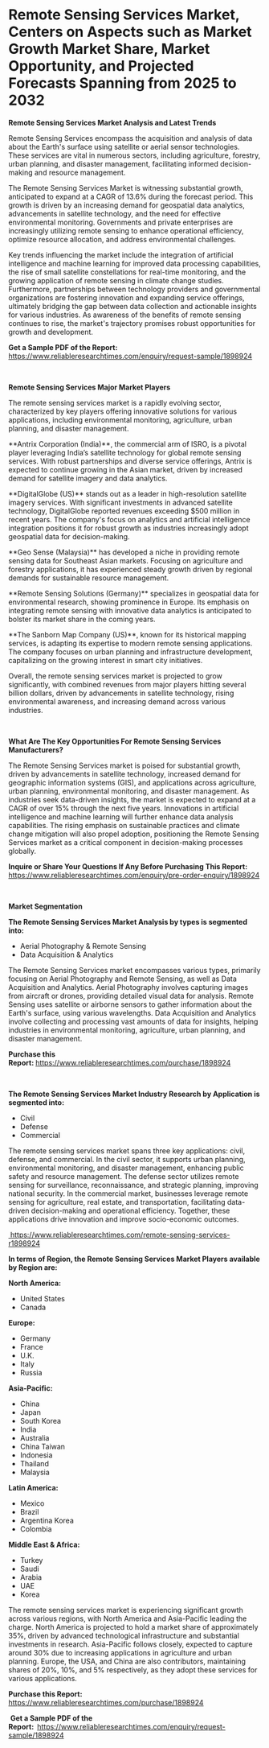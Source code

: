 <p><h1>Remote Sensing Services Market, Centers on Aspects such as Market Growth Market Share, Market Opportunity, and Projected Forecasts Spanning from 2025 to 2032</h1></p><p><strong>Remote Sensing Services Market Analysis and Latest Trends</strong></p>
<p><p>Remote Sensing Services encompass the acquisition and analysis of data about the Earth's surface using satellite or aerial sensor technologies. These services are vital in numerous sectors, including agriculture, forestry, urban planning, and disaster management, facilitating informed decision-making and resource management.</p><p>The Remote Sensing Services Market is witnessing substantial growth, anticipated to expand at a CAGR of 13.6% during the forecast period. This growth is driven by an increasing demand for geospatial data analytics, advancements in satellite technology, and the need for effective environmental monitoring. Governments and private enterprises are increasingly utilizing remote sensing to enhance operational efficiency, optimize resource allocation, and address environmental challenges.</p><p>Key trends influencing the market include the integration of artificial intelligence and machine learning for improved data processing capabilities, the rise of small satellite constellations for real-time monitoring, and the growing application of remote sensing in climate change studies. Furthermore, partnerships between technology providers and governmental organizations are fostering innovation and expanding service offerings, ultimately bridging the gap between data collection and actionable insights for various industries. As awareness of the benefits of remote sensing continues to rise, the market's trajectory promises robust opportunities for growth and development.</p></p>
<p><strong>Get a Sample PDF of the Report:&nbsp;</strong> <a href="https://www.reliableresearchtimes.com/enquiry/request-sample/1898924?utm_campaign=2273&utm_medium=2&utm_source=Github&utm_content=ia&utm_term=19042025&utm_id=remote-sensing-services">https://www.reliableresearchtimes.com/enquiry/request-sample/1898924</a></p>
<p>&nbsp;</p>
<p><strong>Remote Sensing Services Major Market Players</strong></p>
<p><p>The remote sensing services market is a rapidly evolving sector, characterized by key players offering innovative solutions for various applications, including environmental monitoring, agriculture, urban planning, and disaster management. </p><p>**Antrix Corporation (India)**, the commercial arm of ISRO, is a pivotal player leveraging India’s satellite technology for global remote sensing services. With robust partnerships and diverse service offerings, Antrix is expected to continue growing in the Asian market, driven by increased demand for satellite imagery and data analytics.</p><p>**DigitalGlobe (US)** stands out as a leader in high-resolution satellite imagery services. With significant investments in advanced satellite technology, DigitalGlobe reported revenues exceeding $500 million in recent years. The company's focus on analytics and artificial intelligence integration positions it for robust growth as industries increasingly adopt geospatial data for decision-making.</p><p>**Geo Sense (Malaysia)** has developed a niche in providing remote sensing data for Southeast Asian markets. Focusing on agriculture and forestry applications, it has experienced steady growth driven by regional demands for sustainable resource management. </p><p>**Remote Sensing Solutions (Germany)** specializes in geospatial data for environmental research, showing prominence in Europe. Its emphasis on integrating remote sensing with innovative data analytics is anticipated to bolster its market share in the coming years.</p><p>**The Sanborn Map Company (US)**, known for its historical mapping services, is adapting its expertise to modern remote sensing applications. The company focuses on urban planning and infrastructure development, capitalizing on the growing interest in smart city initiatives.</p><p>Overall, the remote sensing services market is projected to grow significantly, with combined revenues from major players hitting several billion dollars, driven by advancements in satellite technology, rising environmental awareness, and increasing demand across various industries.</p></p>
<p>&nbsp;</p>
<p><strong>What Are The Key Opportunities For Remote Sensing Services Manufacturers?</strong></p>
<p><p>The Remote Sensing Services market is poised for substantial growth, driven by advancements in satellite technology, increased demand for geographic information systems (GIS), and applications across agriculture, urban planning, environmental monitoring, and disaster management. As industries seek data-driven insights, the market is expected to expand at a CAGR of over 15% through the next five years. Innovations in artificial intelligence and machine learning will further enhance data analysis capabilities. The rising emphasis on sustainable practices and climate change mitigation will also propel adoption, positioning the Remote Sensing Services market as a critical component in decision-making processes globally.</p></p>
<p><strong>Inquire or Share Your Questions If Any Before Purchasing This Report:</strong> <a href="https://www.reliableresearchtimes.com/enquiry/pre-order-enquiry/1898924?utm_campaign=2273&utm_medium=2&utm_source=Github&utm_content=ia&utm_term=19042025&utm_id=remote-sensing-services">https://www.reliableresearchtimes.com/enquiry/pre-order-enquiry/1898924</a></p>
<p>&nbsp;</p>
<p><strong>Market Segmentation</strong></p>
<p><strong>The Remote Sensing Services Market Analysis by types is segmented into:</strong></p>
<p><ul><li>Aerial Photography & Remote Sensing</li><li>Data Acquisition & Analytics</li></ul></p>
<p><p>The Remote Sensing Services market encompasses various types, primarily focusing on Aerial Photography and Remote Sensing, as well as Data Acquisition and Analytics. Aerial Photography involves capturing images from aircraft or drones, providing detailed visual data for analysis. Remote Sensing uses satellite or airborne sensors to gather information about the Earth's surface, using various wavelengths. Data Acquisition and Analytics involve collecting and processing vast amounts of data for insights, helping industries in environmental monitoring, agriculture, urban planning, and disaster management.</p></p>
<p><strong>Purchase this Report:&nbsp;</strong><a href="https://www.reliableresearchtimes.com/purchase/1898924?utm_campaign=2273&utm_medium=2&utm_source=Github&utm_content=ia&utm_term=19042025&utm_id=remote-sensing-services">https://www.reliableresearchtimes.com/purchase/1898924</a></p>
<p>&nbsp;</p>
<p><strong>The Remote Sensing Services Market Industry Research by Application is segmented into:</strong></p>
<p><ul><li>Civil</li><li>Defense</li><li>Commercial</li></ul></p>
<p><p>The remote sensing services market spans three key applications: civil, defense, and commercial. In the civil sector, it supports urban planning, environmental monitoring, and disaster management, enhancing public safety and resource management. The defense sector utilizes remote sensing for surveillance, reconnaissance, and strategic planning, improving national security. In the commercial market, businesses leverage remote sensing for agriculture, real estate, and transportation, facilitating data-driven decision-making and operational efficiency. Together, these applications drive innovation and improve socio-economic outcomes.</p></p>
<p><a href="https://www.reliableresearchtimes.com/remote-sensing-services-r1898924?utm_campaign=2273&utm_medium=2&utm_source=Github&utm_content=ia&utm_term=19042025&utm_id=remote-sensing-services">&nbsp;https://www.reliableresearchtimes.com/remote-sensing-services-r1898924</a></p>
<p><strong>In terms of Region, the Remote Sensing Services Market Players available by Region are:</strong></p>
<p>
    <p> <strong> North America: </strong>
        <ul>
            <li>United States</li>
            <li>Canada</li>
        </ul>
        </p> 
    <p> <strong> Europe: </strong>
        <ul>
            <li>Germany</li>
            <li>France</li>
            <li>U.K.</li>
            <li>Italy</li>
            <li>Russia</li>
        </ul>
        </p> 
    <p> <strong> Asia-Pacific: </strong>
        <ul>
            <li>China</li>
            <li>Japan</li>
            <li>South Korea</li>
            <li>India</li>
            <li>Australia</li>
            <li>China Taiwan</li>
            <li>Indonesia</li>
            <li>Thailand</li>
            <li>Malaysia</li>
        </ul>
        </p> 
    <p> <strong> Latin America: </strong>
        <ul>
            <li>Mexico</li>
            <li>Brazil</li>
            <li>Argentina Korea</li>
            <li>Colombia</li>
        </ul>
        </p> 
    <p> <strong> Middle East & Africa: </strong>
        <ul>
            <li>Turkey</li>
            <li>Saudi</li>
            <li>Arabia</li>
            <li>UAE</li>
            <li>Korea</li>
        </ul>
    </p>
    </p>
<p><p>The remote sensing services market is experiencing significant growth across various regions, with North America and Asia-Pacific leading the charge. North America is projected to hold a market share of approximately 35%, driven by advanced technological infrastructure and substantial investments in research. Asia-Pacific follows closely, expected to capture around 30% due to increasing applications in agriculture and urban planning. Europe, the USA, and China are also contributors, maintaining shares of 20%, 10%, and 5% respectively, as they adopt these services for various applications.</p></p>
<p><strong>Purchase this Report: </strong><a href="https://www.reliableresearchtimes.com/purchase/1898924?utm_campaign=2273&utm_medium=2&utm_source=Github&utm_content=ia&utm_term=19042025&utm_id=remote-sensing-services">https://www.reliableresearchtimes.com/purchase/1898924</a></p>
<p>&nbsp;<strong>Get a Sample PDF of the Report:&nbsp;&nbsp;</strong><a href="https://www.reliableresearchtimes.com/enquiry/request-sample/1898924?utm_campaign=2273&utm_medium=2&utm_source=Github&utm_content=ia&utm_term=19042025&utm_id=remote-sensing-services">https://www.reliableresearchtimes.com/enquiry/request-sample/1898924</a></p>
<p><strong></strong></p>
<p><p></p><p></p><p></p></p>